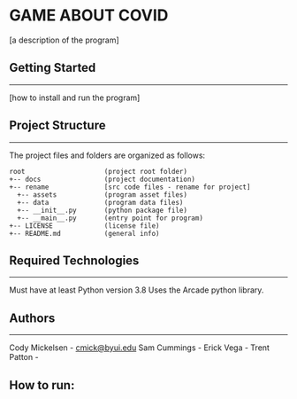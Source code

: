 # GAME ABOUT COVID 
[a description of the program]

## Getting Started
---
[how to install and run the program]

## Project Structure
---
The project files and folders are organized as follows:
```
root                    (project root folder)
+-- docs                (project documentation)
+-- rename              [src code files - rename for project]
  +-- assets            (program asset files)
  +-- data              (program data files)
  +-- __init__.py       (python package file)
  +-- __main__.py       (entry point for program)
+-- LICENSE             (license file)
+-- README.md           (general info)
```

## Required Technologies
---
Must have at least Python version 3.8
Uses the Arcade python library.

## Authors
---
Cody Mickelsen - cmick@byui.edu
Sam Cummings - 
Erick Vega - 
Trent Patton - 

## How to run:

